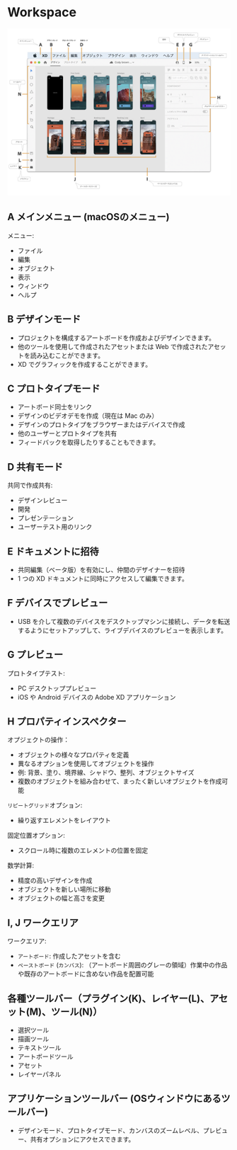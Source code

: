 # Workspace

![names](xd.workspace.names.jpeg)

## A メインメニュー (macOSのメニュー)

メニュー:

- ファイル
- 編集
- オブジェクト
- 表示
- ウィンドウ
- ヘルプ

## B デザインモード

- プロジェクトを構成するアートボードを作成およびデザインできます。
- 他のツールを使用して作成されたアセットまたは Web で作成されたアセットを読み込むことができます。
- XD でグラフィックを作成することができます。

## C プロトタイプモード

- アートボード同士をリンク
- デザインのビデオデモを作成（現在は Mac のみ）
- デザインのプロトタイプをブラウザーまたはデバイスで作成
- 他のユーザーとプロトタイプを共有
- フィードバックを取得したりすることもできます。

## D 共有モード

共同で作成共有:

- デザインレビュー
- 開発
- プレゼンテーション
- ユーザーテスト用のリンク

## E ドキュメントに招待

- 共同編集（ベータ版）を有効にし、仲間のデザイナーを招待
- 1 つの XD ドキュメントに同時にアクセスして編集できます。

## F デバイスでプレビュー

- USB を介して複数のデバイスをデスクトップマシンに接続し、データを転送するようにセットアップして、ライブデバイスのプレビューを表示します。

## G プレビュー

プロトタイプテスト: 

- PC デスクトッププレビュー
- iOS や Android デバイスの Adobe XD アプリケーション

## H プロパティインスペクター

オプジェクトの操作：

- オブジェクトの様々なプロパティを定義
- 異なるオプションを使用してオブジェクトを操作
- 例: 背景、塗り、境界線、シャドウ、整列、オブジェクトサイズ
- 複数のオブジェクトを組み合わせて、まったく新しいオブジェクトを作成可能

`リピートグリッド`オプション:

- 繰り返すエレメントをレイアウト

固定位置オプション:

- スクロール時に複数のエレメントの位置を固定

数学計算:

- 精度の高いデザインを作成
- オブジェクトを新しい場所に移動
- オブジェクトの幅と高さを変更

## I, J ワークエリア

ワークエリア:

- `アートボード`: 作成したアセットを含む
- `ペーストボード` (`カンバス`): （アートボード周囲のグレーの領域）作業中の作品や既存のアートボードに含めない作品を配置可能

## 各種ツールバー（プラグイン(K)、レイヤー(L)、アセット(M)、ツール(N)）

- 選択ツール
- 描画ツール
- テキストツール
- アートボードツール
- アセット
- レイヤーパネル

## アプリケーションツールバー (OSウィンドウにあるツールバー)

- デザインモード、プロトタイプモード、カンバスのズームレベル、プレビュー、共有オプションにアクセスできます。
